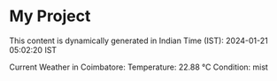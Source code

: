 # My Project

This content is dynamically generated in Indian Time (IST): 2024-01-21 05:02:20 IST


Current Weather in Coimbatore:
Temperature: 22.88 °C
Condition: mist
